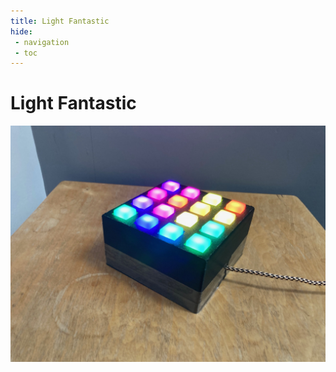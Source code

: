 ```yaml
---
title: Light Fantastic
hide:
 - navigation
 - toc
---
```

# Light Fantastic
![An image of the Light Fantastic](images/lightfantastic.png)